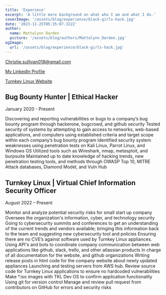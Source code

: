 ```yaml
---
title: 'Experiece'
excerpt: 'A little more background on what who I am and what I do.'
coverImage: '/assets/blog/experience/black-girls-hack.jpg'
date: '2023-11-25T05:35:07.322Z'
author:
  name: Mattalynn Darden
  picture: '/assets/blog/authors/Mattalynn_Darden.jpg'
ogImage:
  url: '/assets/blog/experience/black-girls-hack.jpg'
---
```


<Christie.sullivan018@gmail.com>

 [My LinkedIn Profile](https://linkedin.com/in/mattalynn-darden)
 
[Turnkey Linux Website](https://turnkeylinux.org/blog)

## Bug Bounty Hunter | Ethical Hacker

January 2020 - Present 

Discovering and reporting vulnerabilities or bugs to a company’s bug bounty program through hackerone, bugcrowd, and github security
Tested security of systems by attempting to gain access to networks, web-based applications, and computers using established criteria and target scope within each company’s bug bounty program
Identified security system weaknesses using penetration tests on Kali Linux, Parrot Linux, and Windows OS 
Utilized tools such as Wireshark, nmap, metasploit, and burpsuite 
Maintained up to date knowledge of hacking trends, new penetration testing tools, and methods through OWASP Top 10, MITRE Attack databases, Diamond Model, and Vuln Hub

## Turnkey Linux | Virtual Chief Information Security Officer 
August 2022 – Present 

Monitor and analyze potential security risks for small start up company
Oversees the organization's information, cyber, and technology security
Going to cybersecurity summits and conferences to get an understanding of the current trends and vendors available; bringing this information back to the team and suggesting new cybersecurity tool and policies
Ensuring there are no CVE’s against software used by Turnkey Linux appliances.
Using API's and bots to coordinate company communication between web applications like github, slack, trello, and other atlassian products
In charge of all documentation for the website, and github organizations
Writing release posts in html code for the company website about newly updated appliances
Launching and testing servers from AWS hub.
Review source code for Turnkey Linux applications to ensure no hardcoded vulnerabilities 
Make *.iso images with TKL Dev OS to confirm application functionality 
Using git for version control
Manage and review pull request from contributors on GitHub for errors and security risks